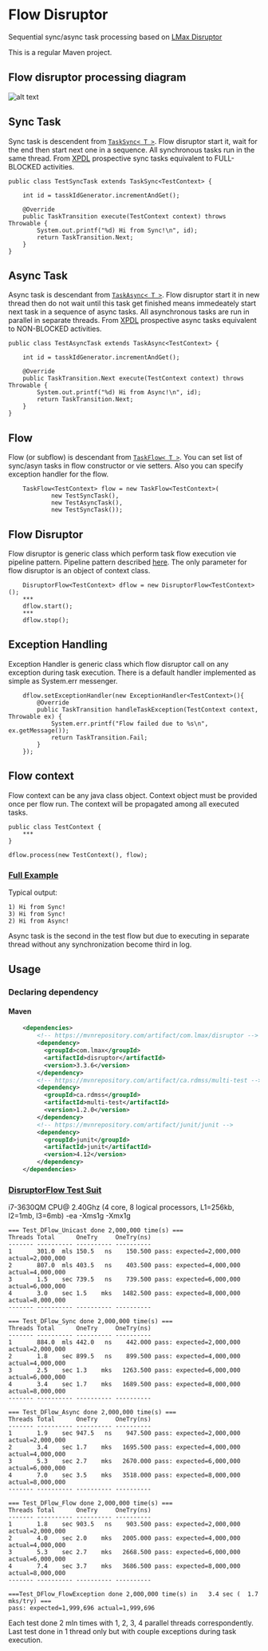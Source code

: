 # Flow Disruptor
Sequential sync/async task processing based on [LMax Disruptor](https://github.com/LMAX-Exchange/disruptor)

This is a regular Maven project.

## Flow disruptor processing diagram

![alt text](https://github.com/serhioms/DisruptorFlow/blob/master/result/DisruptorFlow.png)


## Sync Task

Sync task is descendent from [`TaskSync< T >`](https://github.com/serhioms/DisruptorFlow/blob/master/src/ca/rdmss/dflow/TaskSync.java). Flow disruptor start it, wait for the end then start next one in a sequence. All synchronous tasks run in the same thread. From [XPDL](http://www.xpdl.org/standards/xpdl-2.2/XPDL%202.2%20(2012-02-24).pdf) prospective sync tasks equivalent to FULL-BLOCKED activities.

    public class TestSyncTask extends TaskSync<TestContext> {
    
    	int id = tasskIdGenerator.incrementAndGet();
    	
        @Override
        public TaskTransition execute(TestContext context) throws Throwable {
            System.out.printf("%d) Hi from Sync!\n", id);
            return TaskTransition.Next;
        }
    }

## Async Task

Async task is descendant from [`TaskAsync< T >`](https://github.com/serhioms/DisruptorFlow/blob/master/src/ca/rdmss/dflow/TaskAsync.java). Flow disruptor start it in new thread then do not wait until this task get finished means immedeately start next task in a sequence of async tasks. All asynchronous tasks are run in parallel in separate threads. From [XPDL](http://www.xpdl.org/standards/xpdl-2.2/XPDL%202.2%20(2012-02-24).pdf) prospective async tasks equivalent to NON-BLOCKED activities.

    public class TestAsyncTask extends TaskAsync<TestContext> {
    
    	int id = tasskIdGenerator.incrementAndGet();

    	@Override
        public TaskTransition.Next execute(TestContext context) throws Throwable {
            System.out.printf("%d) Hi from Async!\n", id);
            return TaskTransition.Next;
        }
    }
    
## Flow
                
Flow (or subflow) is descendant from [`TaskFlow< T >`](https://github.com/serhioms/DisruptorFlow/blob/master/src/ca/rdmss/dflow/TaskFlow.java). You can set list of sync/asyn tasks in flow constructor or vie setters. Also you can specify exception handler for the flow.

	    TaskFlow<TestContext> flow = new TaskFlow<TestContext>(
	            new TestSyncTask(),
	            new TestAsyncTask(),
	            new TestSyncTask());

## Flow Disruptor

Flow disruptor is generic class which perform task flow execution vie pipeline pattern. Pipeline pattern described [here](https://github.com/LMAX-Exchange/disruptor/blob/master/docs/Disruptor.docx). The only parameter for flow disruptor is an object of context class.

	    DisruptorFlow<TestContext> dflow = new DisruptorFlow<TestContext>();
        ***
	    dflow.start();
        ***
	    dflow.stop();

## Exception Handling

Exception Handler is generic class which flow disruptor call on any exception during task execution. There is a default handler implemented as simple as System.err messenger.

	    dflow.setExceptionHandler(new ExceptionHandler<TestContext>(){
	        @Override
	        public TaskTransition handleTaskException(TestContext context, Throwable ex) {
	            System.err.printf("Flow failed due to %s\n", ex.getMessage());
	            return TaskTransition.Fail;
	        }
	    });

## Flow context

Flow context can be any java class object. Context object must be provided once per flow run. The context will be propagated among all executed tasks.

    public class TestContext {
    	***
    }
    
    dflow.process(new TestContext(), flow);


### [Full Example](https://github.com/serhioms/DisruptorFlow/blob/master/test/ca/rdmss/test/dflow/DFlowExample.java)

Typical output:

	1) Hi from Sync!
	3) Hi from Sync!
	2) Hi from Async!
	
Async task is the second in the test flow but due to executing in separate thread without any synchronization become third in log.

    
## Usage

### Declaring dependency
#### Maven

```xml
    <dependencies>
        <!-- https://mvnrepository.com/artifact/com.lmax/disruptor -->
        <dependency>
          <groupId>com.lmax</groupId>
          <artifactId>disruptor</artifactId>
          <version>3.3.6</version>
        </dependency>
        <!-- https://mvnrepository.com/artifact/ca.rdmss/multi-test -->
        <dependency>
          <groupId>ca.rdmss</groupId>
          <artifactId>multi-test</artifactId>
          <version>1.2.0</version>
        </dependency>
        <!-- https://mvnrepository.com/artifact/junit/junit -->
        <dependency>
          <groupId>junit</groupId>
          <artifactId>junit</artifactId>
          <version>4.12</version>
        </dependency>
    </dependencies>
```


### [DisruptorFlow Test Suit](https://github.com/serhioms/DisruptorFlow/blob/master/test/ca/rdmss/test/dflow/Suite_DFlow.java)

i7-3630QM CPU@ 2.40Ghz (4 core, 8 logical processors, L1=256kb, l2=1mb, l3=6mb) -ea -Xms1g -Xmx1g

	=== Test_DFlow_Unicast done 2,000,000 time(s) ===
	Threads Total      OneTry     OneTry(ns)
	------- ---------- ---------- ----------
	1       301.0  mls 150.5   ns    150.500 pass: expected=2,000,000 actual=2,000,000
	2       807.0  mls 403.5   ns    403.500 pass: expected=4,000,000 actual=4,000,000
	3       1.5    sec 739.5   ns    739.500 pass: expected=6,000,000 actual=6,000,000
	4       3.0    sec 1.5    mks   1482.500 pass: expected=8,000,000 actual=8,000,000
	------- ---------- ---------- ----------

	=== Test_DFlow_Sync done 2,000,000 time(s) ===
	Threads Total      OneTry     OneTry(ns)
	------- ---------- ---------- ----------
	1       884.0  mls 442.0   ns    442.000 pass: expected=2,000,000 actual=2,000,000
	2       1.8    sec 899.5   ns    899.500 pass: expected=4,000,000 actual=4,000,000
	3       2.5    sec 1.3    mks   1263.500 pass: expected=6,000,000 actual=6,000,000
	4       3.4    sec 1.7    mks   1689.500 pass: expected=8,000,000 actual=8,000,000
	------- ---------- ---------- ----------

	=== Test_DFlow_Async done 2,000,000 time(s) ===
	Threads Total      OneTry     OneTry(ns)
	------- ---------- ---------- ----------
	1       1.9    sec 947.5   ns    947.500 pass: expected=2,000,000 actual=2,000,000
	2       3.4    sec 1.7    mks   1695.500 pass: expected=4,000,000 actual=4,000,000
	3       5.3    sec 2.7    mks   2670.000 pass: expected=6,000,000 actual=6,000,000
	4       7.0    sec 3.5    mks   3518.000 pass: expected=8,000,000 actual=8,000,000
	------- ---------- ---------- ----------

	=== Test_DFlow_Flow done 2,000,000 time(s) ===
	Threads Total      OneTry     OneTry(ns)
	------- ---------- ---------- ----------
	1       1.8    sec 903.5   ns    903.500 pass: expected=2,000,000 actual=2,000,000
	2       4.0    sec 2.0    mks   2005.000 pass: expected=4,000,000 actual=4,000,000
	3       5.3    sec 2.7    mks   2668.500 pass: expected=6,000,000 actual=6,000,000
	4       7.4    sec 3.7    mks   3686.500 pass: expected=8,000,000 actual=8,000,000
	------- ---------- ---------- ----------

	===Test_DFlow_FlowException done 2,000,000 time(s) in   3.4 sec (  1.7 mks/try) === 
	pass: expected=1,999,696 actual=1,999,696
	
Each test done 2 mln times with 1, 2, 3, 4 parallel threads correspondently. Last test done in 1 thread only but with couple exceptions during task execution.
